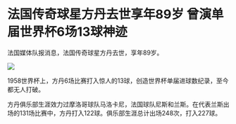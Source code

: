 # 法国传奇球星方丹去世享年89岁 曾演单届世界杯6场13球神迹

法国媒体队报消息，法国传奇球星方丹去世，享年89岁。

![](https://inews.gtimg.com/news_bt/O8KDPim_J_8-lbPDdordFM3AoemBetMuTriEkeUnAIASAAA/1000)

1958世界杯上，方丹6场比赛打入惊人的13球，创造世界杯单届进球数纪录，至今都无人打破。

方丹俱乐部生涯效力过摩洛哥球队马洛卡尼，法国球队尼斯和兰斯。在代表兰斯出场的131场比赛中，方丹打入122球。俱乐部生涯总计出场248次，打入227球。

